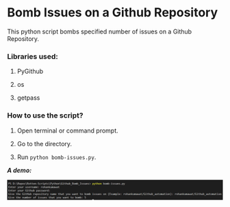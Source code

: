 # Bomb Issues on a Github Repository

This python script bombs specified number of issues on a Github Repository. 

### Libraries used:

1. PyGithub

2. os

3. getpass

### How to use the script?

1. Open terminal or command prompt.

2. Go to the directory.

3. Run ``` python bomb-issues.py ```.

***A demo:*** 

![](Snippets\how-to.png)